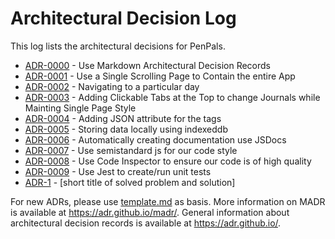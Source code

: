 # Architectural Decision Log

This log lists the architectural decisions for PenPals.

<!-- adrlog -- Regenerate the content by using "adr-log -i". You can install it via "npm install -g adr-log" -->

* [ADR-0000](0000-use-markdown-architectural-decision-records.md) - Use Markdown Architectural Decision Records
* [ADR-0001](0001-single-page-view.md) - Use a Single Scrolling Page to Contain the entire App
* [ADR-0002](0002-day-navigation.md) - Navigating to a particular day
* [ADR-0003](0003-different-clickable-views.md) - Adding Clickable Tabs at the Top to change Journals while Mainting Single Page Style
* [ADR-0004](0004-json-tags-for-filtering.md) - Adding JSON attribute for the tags
* [ADR-0005](0005-indexeddb-storage-solution.md) - Storing data locally using indexeddb
* [ADR-0006](0006-jsdocs-for-automatic-documentation.md) - Automatically creating documentation use JSDocs   
* [ADR-0007](0007-semistandard-js-for-code-style.md) - Use semistandard js for our code style  
* [ADR-0008](0008-code-inspector-for-code-quality-review.md) - Use Code Inspector to ensure our code is of high quality
* [ADR-0009](0009-jest-for-unit-testing.md) - Use Jest to create/run unit tests
* [ADR-1](template.md) - [short title of solved problem and solution]

<!-- adrlogstop -->

For new ADRs, please use [template.md](template.md) as basis.
More information on MADR is available at <https://adr.github.io/madr/>.
General information about architectural decision records is available at <https://adr.github.io/>.

